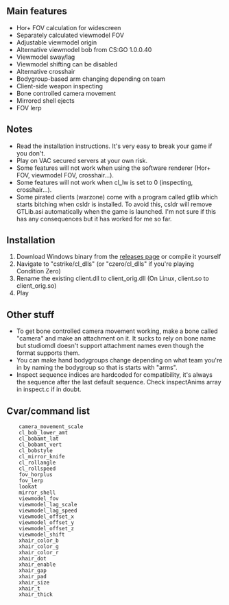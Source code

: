 ## Main features

- Hor+ FOV calculation for widescreen
- Separately calculated viewmodel FOV
- Adjustable viewmodel origin
- Alternative viewmodel bob from CS:GO 1.0.0.40
- Viewmodel sway/lag
- Viewmodel shifting can be disabled
- Alternative crosshair
- Bodygroup-based arm changing depending on team
- Client-side weapon inspecting
- Bone controlled camera movement
- Mirrored shell ejects
- FOV lerp

## Notes

- Read the installation instructions. It's very easy to break your game if you don't.
- Play on VAC secured servers at your own risk.
- Some features will not work when using the software renderer (Hor+ FOV, viewmodel FOV, crosshair...).
- Some features will not work when cl_lw is set to 0 (inspecting, crosshair...).
- Some pirated clients (warzone) come with a program called gtlib which starts bitching when csldr is installed. To avoid this, csldr will remove GTLib.asi automatically when the game is launched. I'm not sure if this has any consequences but it has worked for me so far.

## Installation

1. Download Windows binary from the [releases page](https://github.com/mikkokko/csldr/releases) or compile it yourself
2. Navigate to "cstrike/cl_dlls" (or "czero/cl_dlls" if you're playing Condition Zero)
3. Rename the existing client.dll to client_orig.dll (On Linux, client.so to client_orig.so)
4. Play

## Other stuff

- To get bone controlled camera movement working, make a bone called "camera" and make an attachment on it. It sucks to rely on bone name but studiomdl doesn't support attachment names even though the format supports them.
- You can make hand bodygroups change depending on what team you're in by naming the bodygroup so that is starts with "arms".
- Inspect sequence indices are hardcoded for compatibility, it's always the sequence after the last default sequence. Check inspectAnims array in inspect.c if in doubt.

## Cvar/command list

        camera_movement_scale
        cl_bob_lower_amt
        cl_bobamt_lat
        cl_bobamt_vert
        cl_bobstyle
        cl_mirror_knife
        cl_rollangle
        cl_rollspeed
        fov_horplus
        fov_lerp
        lookat
        mirror_shell
        viewmodel_fov
        viewmodel_lag_scale
        viewmodel_lag_speed
        viewmodel_offset_x
        viewmodel_offset_y
        viewmodel_offset_z
        viewmodel_shift
        xhair_color_b
        xhair_color_g
        xhair_color_r
        xhair_dot
        xhair_enable
        xhair_gap
        xhair_pad
        xhair_size
        xhair_t
        xhair_thick
